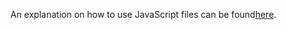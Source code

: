 An explanation on how to use JavaScript files can be found[here](https://daniels-notes.de/posts/2025/dynamic-tags).

